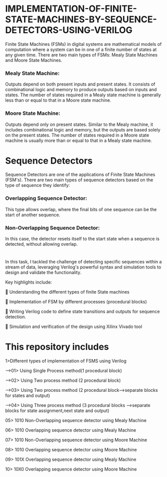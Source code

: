 # IMPLEMENTATION-OF-FINITE-STATE-MACHINES-BY-SEQUENCE-DETECTORS-USING-VERILOG

Finite State Machines (FSMs) in digital systems are mathematical models of computation where a system can be in one of a finite number of states at any given time. There are two main types of FSMs: Mealy State Machines and Moore State Machines.
### Mealy State Machine: 
  Outputs depend on both present inputs and present states. It consists of combinational logic and memory to produce outputs based on inputs and states. The number of states required in a Mealy state machine is generally less than or equal to that in a Moore state machine.
### Moore State Machine:
  Outputs depend only on present states. Similar to the Mealy machine, it includes combinational logic and memory, but the outputs are based solely on the present states. The number of states required in a Moore state machine is usually more than or equal to that in a Mealy state machine.


# Sequence Detectors
  Sequence Detectors are one of the applications of Finite State Machines (FSM's).
  There are two main types of sequence detectors based on the type of sequence they identify:
  
 ### Overlapping Sequence Detector: 
   This type allows overlap, where the final bits of one sequence can be the start of another sequence.
### Non-Overlapping Sequence Detector:
  In this case, the detector resets itself to the start state when a sequence is detected, without allowing overlap.

#
In this task, I tackled the challenge of detecting specific sequences within a stream of data, leveraging Verilog's powerful syntax and simulation tools to design and validate the functionality.

Key highlights include:

🔹 Understanding the different types of finite State machines 

🔹 Implementation of FSM by different processes (procedural blocks)

🔹 Writing Verilog code to define state transitions and outputs for sequence detection.

🔹 Simulation and verification of the design using Xilinx Vivado tool



# This repository includes

1>Different types of implementation of FSMS using Verilog

  -->01> Using Single Process method(1 procedural block)
  
  -->02> Using Two process method (2 procedural block)
  
  -->03> Using Two process method (2 procedural block-->separate blocks for states and output)
  
  -->04> Using Three process method (3 procedural blocks -->separate blocks for state assignment,next state and output)
  
05> 1010 Non-Overlapping sequence detector using Mealy Machine

06> 1010 Overlapping sequence detector using Mealy Machine

07> 1010 Non-Overlapping sequence detector using Moore Machine

08> 1010 Overlapping sequence detector using Moore Machine

09> 101X Overlapping sequence detector using Mealy Machine

10> 10X0 Overlapping sequence detector using Moore Machine
